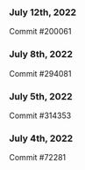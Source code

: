 ### July 12th, 2022

Commit #200061

### July 8th, 2022

Commit #294081

### July 5th, 2022

Commit #314353


### July 4th, 2022

Commit #72281
